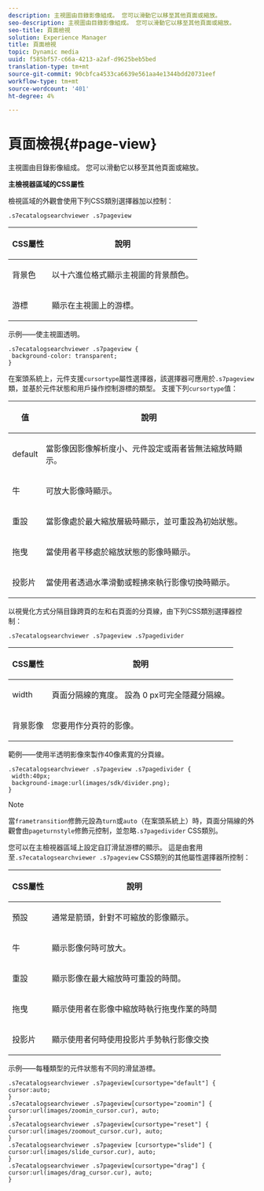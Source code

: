 ```yaml
---
description: 主視圖由目錄影像組成。 您可以滑動它以移至其他頁面或縮放。
seo-description: 主視圖由目錄影像組成。 您可以滑動它以移至其他頁面或縮放。
seo-title: 頁面檢視
solution: Experience Manager
title: 頁面檢視
topic: Dynamic media
uuid: f585bf57-c66a-4213-a2af-d9625beb5bed
translation-type: tm+mt
source-git-commit: 90cbfca4533ca6639e561aa4e1344bdd20731eef
workflow-type: tm+mt
source-wordcount: '401'
ht-degree: 4%

---
```



# 頁面檢視{#page-view}

主視圖由目錄影像組成。 您可以滑動它以移至其他頁面或縮放。

<!--<a id="section_061E550C1C1D4DB2BD663A898895B38C"></a>-->

**主檢視器區域的CSS屬性**

檢視區域的外觀會使用下列CSS類別選擇器加以控制：

```
.s7ecatalogsearchviewer .s7pageview
```

<table id="table_94EE3F5BBE4547C0B4943471CEE7EDE4"> 
 <thead> 
  <tr> 
   <th colname="col1" class="entry"> <p> CSS屬性 </p> </th> 
   <th colname="col2" class="entry"> <p>說明 </p> </th> 
  </tr> 
 </thead>
 <tbody> 
  <tr> 
   <td colname="col1"> <p> <span class="codeph"> 背景色  </span> </p> </td> 
   <td colname="col2"> <p> 以十六進位格式顯示主視圖的背景顏色。 </p> </td> 
  </tr> 
  <tr> 
   <td colname="col1"> <p> <span class="codeph"> 游標  </span> </p> </td> 
   <td colname="col2"> <p>顯示在主視圖上的游標。 </p> </td> 
  </tr> 
 </tbody> 
</table>

示例——使主視圖透明。

```
.s7ecatalogsearchviewer .s7pageview { 
 background-color: transparent; 
}
```

在案頭系統上，元件支援`cursortype`屬性選擇器，該選擇器可應用於`.s7pageview`類，並基於元件狀態和用戶操作控制游標的類型。 支援下列`cursortype`值：

<table id="table_45B83F6CCDE84C36B0E087CA9144BFE6"> 
 <thead> 
  <tr> 
   <th colname="col1" class="entry"> <p>值 </p> </th> 
   <th colname="col2" class="entry"> <p>說明 </p> </th> 
  </tr> 
 </thead>
 <tbody> 
  <tr> 
   <td colname="col1"> <p> <span class="codeph"> default </span> </p> </td> 
   <td colname="col2"> <p>當影像因影像解析度小、元件設定或兩者皆無法縮放時顯示。 </p> </td> 
  </tr> 
  <tr> 
   <td colname="col1"> <p> <span class="codeph"> 牛  </span> </p> </td> 
   <td colname="col2"> <p>可放大影像時顯示。 </p> </td> 
  </tr> 
  <tr> 
   <td colname="col1"> <p> <span class="codeph"> 重設 </span> </p> </td> 
   <td colname="col2"> <p>當影像處於最大縮放層級時顯示，並可重設為初始狀態。 </p> </td> 
  </tr> 
  <tr> 
   <td colname="col1"> <p> <span class="codeph"> 拖曳 </span> </p> </td> 
   <td colname="col2"> <p>當使用者平移處於縮放狀態的影像時顯示。 </p> </td> 
  </tr> 
  <tr> 
   <td colname="col1"> <p> <span class="codeph"> 投影片  </span> </p> </td> 
   <td colname="col2"> <p>當使用者透過水準滑動或輕拂來執行影像切換時顯示。 </p> </td> 
  </tr> 
 </tbody> 
</table>

以視覺化方式分隔目錄跨頁的左和右頁面的分頁線，由下列CSS類別選擇器控制：

`.s7ecatalogsearchviewer .s7pageview .s7pagedivider`

<table id="table_77EBC9A77BF14CF4974F8F43C709A207"> 
 <thead> 
  <tr> 
   <th colname="col1" class="entry"> <p> CSS屬性 </p> </th> 
   <th colname="col2" class="entry"> <p>說明 </p> </th> 
  </tr> 
 </thead>
 <tbody> 
  <tr> 
   <td colname="col1"> <p> <span class="codeph"> width </span> </p> </td> 
   <td colname="col2"> <p> 頁面分隔線的寬度。 設為<span class="codeph"> 0 </span> px可完全隱藏分隔線。 </p> </td> 
  </tr> 
  <tr> 
   <td colname="col1"> <p> <span class="codeph"> 背景影像  </span> </p> </td> 
   <td colname="col2"> <p>您要用作分頁符的影像。 </p> </td> 
  </tr> 
 </tbody> 
</table>

範例——使用半透明影像來製作40像素寬的分頁線。

```
.s7ecatalogsearchviewer .s7pageview .s7pagedivider { 
 width:40px; 
 background-image:url(images/sdk/divider.png); 
}
```

>[!NOTE]
>
>當`frametransition`修飾元設為`turn`或`auto`（在案頭系統上）時，頁面分隔線的外觀會由`pageturnstyle`修飾元控制，並忽略`.s7pagedivider` CSS類別。

您可以在主檢視器區域上設定自訂滑鼠游標的顯示。 這是由套用至`.s7ecatalogsearchviewer .s7pageview` CSS類別的其他屬性選擇器所控制：

<table id="table_908164DECF9347A19A9696A23BBDB1A2"> 
 <thead> 
  <tr> 
   <th colname="col1" class="entry"> <p> CSS屬性 </p> </th> 
   <th colname="col2" class="entry"> <p>說明 </p> </th> 
  </tr> 
 </thead>
 <tbody> 
  <tr> 
   <td colname="col1"> <p> <span class="codeph"> 預設  </span> </p> </td> 
   <td colname="col2"> <p> 通常是箭頭，針對不可縮放的影像顯示。 </p> </td> 
  </tr> 
  <tr> 
   <td colname="col1"> <p> <span class="codeph"> 牛  </span> </p> </td> 
   <td colname="col2"> <p> 顯示影像何時可放大。 </p> </td> 
  </tr> 
  <tr> 
   <td colname="col1"> <p> <span class="codeph"> 重設 </span> </p> </td> 
   <td colname="col2"> <p>顯示影像在最大縮放時可重設的時間。 </p> </td> 
  </tr> 
  <tr> 
   <td colname="col1"> <p> <span class="codeph"> 拖曳 </span> </p> </td> 
   <td colname="col2"> <p>顯示使用者在影像中縮放時執行拖曳作業的時間 </p> </td> 
  </tr> 
  <tr> 
   <td colname="col1"> <p> <span class="codeph"> 投影片  </span> </p> </td> 
   <td colname="col2"> <p>顯示使用者何時使用投影片手勢執行影像交換 </p> </td> 
  </tr> 
 </tbody> 
</table>

示例——每種類型的元件狀態有不同的滑鼠游標。

```
.s7ecatalogsearchviewer .s7pageview[cursortype="default"] { 
cursor:auto; 
} 
.s7ecatalogsearchviewer .s7pageview[cursortype="zoomin"] { 
cursor:url(images/zoomin_cursor.cur), auto; 
} 
.s7ecatalogsearchviewer .s7pageview[cursortype="reset"] { 
cursor:url(images/zoomout_cursor.cur), auto; 
} 
.s7ecatalogsearchviewer .s7pageview [cursortype="slide"] { 
cursor:url(images/slide_cursor.cur), auto; 
} 
.s7ecatalogsearchviewer .s7pageview[cursortype="drag"] { 
cursor:url(images/drag_cursor.cur), auto; 
}
```

